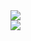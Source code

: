 <!DOCTYPE html>
<html>
  <body>
  <img src="https://www.infosihat.gov.my/images/media_sihat/infografik/jpeg/ContactTracing_01-01.jpg"></img>
  <br>
  <img src="https://www.infosihat.gov.my/images/media_sihat/infografik/jpeg/CONFIRM%20CASE%20BY%20STATE.jpg"></img>
<br>
</body>
</html>
